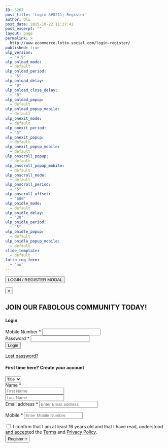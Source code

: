 ```yaml
---
ID: 5267
post_title: 'Login &#8211; Register'
author: Olu
post_date: 2015-10-22 11:27:42
post_excerpt: ""
layout: page
permalink: >
  http://www.ecommerce.lotto-social.com/login-register/
published: true
ulp_version:
  - "4.9"
ulp_onload_mode:
  - default
ulp_onload_period:
  - "5"
ulp_onload_delay:
  - "0"
ulp_onload_close_delay:
  - "0"
ulp_onload_popup:
  - default
ulp_onload_popup_mobile:
  - default
ulp_onexit_mode:
  - default
ulp_onexit_period:
  - "5"
ulp_onexit_popup:
  - default
ulp_onexit_popup_mobile:
  - default
ulp_onscroll_popup:
  - default
ulp_onscroll_popup_mobile:
  - default
ulp_onscroll_mode:
  - default
ulp_onscroll_period:
  - "5"
ulp_onscroll_offset:
  - "600"
ulp_onidle_mode:
  - default
ulp_onidle_delay:
  - "30"
ulp_onidle_period:
  - "5"
ulp_onidle_popup:
  - default
ulp_onidle_popup_mobile:
  - default
slide_template:
  - default
lotto_reg_form:
  - 'no'
---
```

<button type="button" class="btn btn-primary btn-lg tc" data-toggle="modal" data-target="#myRegisterModal"> LOGIN / REGISTER MODAL </button>
<div class="modal fade" id="myRegisterModal">
  <div class="modal-dialog modal-md">
    <div class="modal-content">
      <div class="modal-header">
        <button type="button" class="close" data-dismiss="modal" aria-label="Close"><span aria-hidden="true">&times;</span></button>
        <h2 class="modal-title tc bold" id="myModalLabel">JOIN OUR FABOLOUS COMMUNITY TODAY!</h2>
      </div>
      <div class="modal-body">
        <div class="row">
          <div class="col-sm-10 col-sm-offset-1" id="welcome-menu-login">
            <div id="customer_login" class="row">
              <div class="col-sm-6">
                <h4> Login </h4>
                <form method="post" class="login">
                  <div class="form-group">
                    <label for="login_mobile"> Mobile Number <span class="required">*</span></label>
                    <input type="text" class="form-control" name="login_mobile" id="login_mobile" value="">
                    <label for="login_mobile" class="errorText hidden" name="mobile_errorlbl" id="mobile_errorlbl"></label>
                  </div>
                  <div class="form-group">
                    <label for="login_password"> Password <span class="required">*</span></label>
                    <input class="form-control" type="password" name="login_password" id="login_password">
                    <label for="login_password" class="errorText hidden" name="password_errorlbl" id="password_errorlbl"></label>
                  </div>
                  <div class="form-group">
                    <input type="hidden" id="_wpnonce" name="_wpnonce" value="00b49eda77">
                    <input type="hidden" name="_wp_http_referer" value="/">
                    <input type="button" class="button button-login" onclick="return customValidation();" name="login" value="Login">
                    <p class="lost_password"> <a href="http://www.ecommerce.lotto-social.com/my-account/lost-password/"> Lost password? </a> </p>
                    <!-- <label for="rememberme" class="inline">
                                                        <input name="rememberme" type="checkbox" id="rememberme" value="forever" /> Remember me                                                    </label> --> 
                  </div>
                  <div class="form-group"> </div>
                </form>
              </div>
              <div class="col-sm-6">
                <h4> First time here? Create your account </h4>
                <form method="post" class="register" id="payment_form" name="payment_form">
                  <input type="hidden" name="gender" id="gender" value="">
                  <input type="hidden" name="Other" id="Other" value="">
                  <input type="hidden" name="TP1" id="TP1" value="">
                  <input type="hidden" name="TP2" id="TP2" value="">
                  <div class="form-group">
                    <select id="title" name="title" class="form-control">
                      <option value="">Title</option>
                      <option value="Mr">Mr</option>
                      <option value="Mrs">Mrs</option>
                      <option value="Ms">Ms</option>
                      <option value="Miss">Miss</option>
                    </select>
                  </div>
                  <div class="form-group">
                    <label for="reg_name" style="display:block;"> Name <span class="required">*</span></label>
                    <input type="text" name="firstname" value="" class="form-control" id="inputFName" placeholder="First Name">
                    <label for="firstname" class="errorText hidden" name="inputFName_em" id="inputFName_em"></label>
                  </div>
                  <div class="form-group">
                    <input type="text" value="" name="lastname" class="form-control" id="inputLName" placeholder="Last Name">
                    <label for="lastname" class="errorText hidden" name="inputLName_em" id="inputLName_em"></label>
                  </div>
                  <div class="form-group" id="enter_email_pop">
                    <label for="reg_email"> Email address <span class="required">*</span></label>
                    <input type="email" placeholder="Enter Email address" class="form-control" name="pay_from_email" id="inputEmail1" value="">
                    <label for="email" class="errorText hidden" name="inputEmail1_em" id="inputEmail1_em"></label>
                  </div>
                  <div class="form-group" id="reenter_email_pop" style="display:none;">
                    <label for="reg_email"> Re-enter Email address <span class="required">*</span></label>
                    <input type="email" placeholder="Re-enter Email address" class="form-control" name="pay_from_email_reenter" id="inputEmail2" value="">
                    <label for="email" class="errorText hidden" name="inputEmail2" id="inputEmail2"></label>
                  </div>
                  <div class="form-group">
                    <p class="form-row form-row-wide">
                      <label for="reg_password"> Mobile <span class="required">*</span></label>
                      <input type="tel" name="phone_number" class="form-control" id="inputMobile" placeholder="Enter Mobile Number" onblur="validateTelephone()" onkeypress="checkNumber(event);" maxlength="12">
                      <label for="phone_number" class="errorText hidden" name="phone_number_em" id="phone_number_em"></label>
                    </p>
                  </div>
                  <!-- Spam Trap -->
                  <div style="left:-999em; position:absolute;">
                    <label for="trap"> Anti-spam </label>
                    <input type="text" name="email_2" id="trap" tabindex="-1">
                  </div>
                  <div id="aggreeCheckBox" class="form-group">
                    <div class="checkbox smallText" style="left: auto;margin: 0;padding: 0; position: relative;">
                      <label>
                        <input type="checkbox" name="terms_and_condition">
                        I confirm that I am at least 16 years old and that I have read, understood and accepted the <a style="text-decoration:underline;line-height: 12px;padding: 0;" target="_blank" href="http://www.ecommerce.lotto-social.com/terms-and-conditions-for-lottery-syndicate-service/">Terms</a> and <a style="text-decoration:underline;line-height: 12px;padding: 0;" target="_blank" href="http://www.ecommerce.lotto-social.com/privacy-policy-for-lottery-syndicate-members/">Privacy Policy</a>. </label>
                    </div>
                  </div>
                  <div class="form-group">
                    <input type="hidden" name="_wp_http_referer" value="/">
                    <input type="button" onclick="return ValidatePaymentForm()" class="button button-register" name="validatePaymentForm" value="Register ￫">
                  </div>
                </form>
              </div>
            </div>
          </div>
        </div>
      </div>
    </div>
  </div>
</div>
